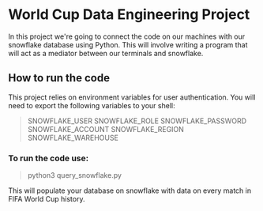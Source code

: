 # World Cup Data Engineering Project

In this project we're going to connect the code on our machines with our snowflake database using Python. This will involve writing a program that will act as a mediator between our terminals and snowflake.

## How to run the code
This project relies on environment variables for user authentication. You will need to export the following variables to your shell:

>SNOWFLAKE_USER
>SNOWFLAKE_ROLE
>SNOWFLAKE_PASSWORD
>SNOWFLAKE_ACCOUNT
>SNOWFLAKE_REGION
>SNOWFLAKE_WAREHOUSE

### To run the code use:

>python3 query_snowflake.py

This will populate your database on snowflake with data on every match in FIFA World Cup history.
